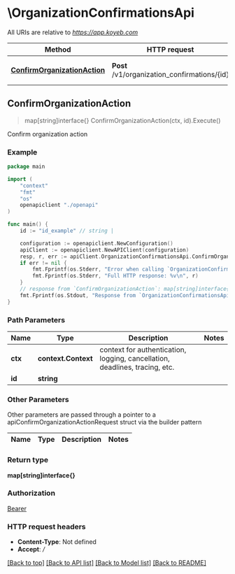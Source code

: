 # \OrganizationConfirmationsApi

All URIs are relative to *https://app.koyeb.com*

Method | HTTP request | Description
------------- | ------------- | -------------
[**ConfirmOrganizationAction**](OrganizationConfirmationsApi.md#ConfirmOrganizationAction) | **Post** /v1/organization_confirmations/{id} | Confirm organization action



## ConfirmOrganizationAction

> map[string]interface{} ConfirmOrganizationAction(ctx, id).Execute()

Confirm organization action

### Example

```go
package main

import (
    "context"
    "fmt"
    "os"
    openapiclient "./openapi"
)

func main() {
    id := "id_example" // string | 

    configuration := openapiclient.NewConfiguration()
    apiClient := openapiclient.NewAPIClient(configuration)
    resp, r, err := apiClient.OrganizationConfirmationsApi.ConfirmOrganizationAction(context.Background(), id).Execute()
    if err != nil {
        fmt.Fprintf(os.Stderr, "Error when calling `OrganizationConfirmationsApi.ConfirmOrganizationAction``: %v\n", err)
        fmt.Fprintf(os.Stderr, "Full HTTP response: %v\n", r)
    }
    // response from `ConfirmOrganizationAction`: map[string]interface{}
    fmt.Fprintf(os.Stdout, "Response from `OrganizationConfirmationsApi.ConfirmOrganizationAction`: %v\n", resp)
}
```

### Path Parameters


Name | Type | Description  | Notes
------------- | ------------- | ------------- | -------------
**ctx** | **context.Context** | context for authentication, logging, cancellation, deadlines, tracing, etc.
**id** | **string** |  | 

### Other Parameters

Other parameters are passed through a pointer to a apiConfirmOrganizationActionRequest struct via the builder pattern


Name | Type | Description  | Notes
------------- | ------------- | ------------- | -------------


### Return type

**map[string]interface{}**

### Authorization

[Bearer](../README.md#Bearer)

### HTTP request headers

- **Content-Type**: Not defined
- **Accept**: */*

[[Back to top]](#) [[Back to API list]](../README.md#documentation-for-api-endpoints)
[[Back to Model list]](../README.md#documentation-for-models)
[[Back to README]](../README.md)

